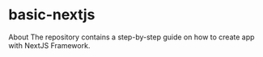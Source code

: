 # basic-nextjs
About The repository contains a step-by-step guide on how to create app with NextJS Framework.
